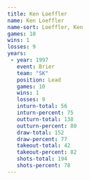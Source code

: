 ```yaml
---
title: Ken Loeffler
name: Ken Loeffler
name-sort: Loeffler, Ken
games: 10
wins: 1
losses: 9
years:
 - year: 1997
   event: Brier
   team: "SK"
   position: Lead
   games: 10
   wins: 1
   losses: 9
   inturn-total: 56
   inturn-percent: 75
   outturn-total: 138
   outturn-percent: 80
   draw-total: 152
   draw-percent: 77
   takeout-total: 42
   takeout-percent: 82
   shots-total: 194
   shots-percent: 78
---
```

